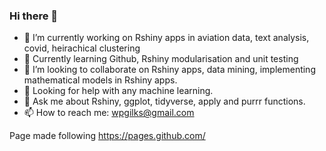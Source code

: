 ### Hi there 👋

<!-- comments in here -->
<!-- **willgilks/willgilks** is a ✨ _special_ ✨ repository because its `README.md` (this file) appears on your GitHub profile. -->

<!--Here are some ideas to get you started:-->

- 🔭 I’m currently working on Rshiny apps in aviation data, text analysis, covid, heirachical clustering
- 🌱 Currently learning Github, Rshiny modularisation and unit testing
- 👯 I’m looking to collaborate on Rshiny apps, data mining, implementing mathematical models in Rshiny apps.
- 🤔 Looking for help with any machine learning.
- 💬 Ask me about Rshiny, ggplot, tidyverse, apply and purrr functions.
- 📫 How to reach me: wpgilks@gmail.com

Page made following https://pages.github.com/
